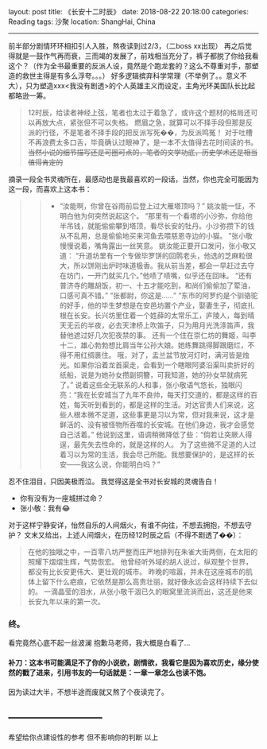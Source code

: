 layout: post
title: 《长安十二时辰》
date: 2018-08-22 20:18:00
categories: Reading
tags: 沙聚
location: ShangHai, China 

---

前半部分剧情环环相扣引人入胜，熬夜读到过2/3，（二boss xx出现）
再之后觉得就是一鼓作气再而衰，三而竭的发展了，前戏相当充分了，裤子都脱了你给我看这个？（作为全书最重要的反派人设，竟然是个跑龙套的？这么不尊重对手，那塑造的救世主得是有多么浮夸。。。）
好多逻辑摈弃科学常理（不举例了。。意义不大），只为塑造xxx<我没有剧透>的个人英雄主义而设定，主角光环美国队长比起都略逊一筹。

> 12时辰，给读者神经上弦，笔者也太过于着急了，或许这个题材的格局还可以再放大点，紧张但不可以失格。
燃眉之急，就算可以不择手段但那是反派的行径，不是笔者不择手段的把反派写死��，为反派鸣冤！
对于吐槽不再浪费太多口舌，毕竟确认过眼神了，是一本不太值得去花时间读的书。
~~当然小说的细节描写还是可圈可点的，笔者的文学功底，历史学术还是相当值得肯定的~~

摘录一段全书灵魂所在，最感动也是我最喜欢的一段话，当然，你也完全可能因为这一段，而喜欢上这本书：

>>* “汝能啊，你曾在谷雨前后登上过大雁塔顶吗？”
姚汝能一怔，不明白他为何突然说起这个。
“那里有一个看塔的小沙弥，你给他半吊钱，就能偷偷攀到塔顶，看尽长安的牡丹。小沙弥攒下的钱从不乱用，总是偷偷地买来河鱼去喂慈恩寺边的小猫。
”张小敬慢慢说着，嘴角露出一丝笑意。
姚汝能正要开口发问，张小敬又道：
“升道坊里有一个专做毕罗饼的回鹘老头，他选的芝麻粒很大，所以饼刚出炉时味道极香。我从前当差，都会一早赶过去守在坊门，一开门就买几个。”他啧了啧嘴，似乎还在回味。
“还有普济寺的雕胡饭，初一、十五才能吃到，和尚们偷偷加了荤油，口感可真不错。”
“张都尉，你这是……”
“东市的阿罗约是个驯骆驼的好手，他的毕生梦想是在安邑坊置个产业，娶妻生子，彻底扎根在长安。长兴坊里住着一个姓薛的太常乐工，庐陵人，每到晴天无云的半夜，必去天津桥上吹笛子，只为用月光洗涤笛声，我替他遮过好几次犯夜禁的事。
还有一个住在崇仁坊的舞姬，叫李十二，雄心勃勃想比肩当年公孙大娘。她练舞跳得脚跟磨烂，不得不用红绸裹住。
哦，对了，盂兰盆节放河灯时，满河皆是烛光。如果你沿着龙首渠走，会看到一个瞎眼阿婆沿渠叫卖折好的纸船，说是为她孙女攒副铜簪，可我知道，她的孙女早就病死了。”
说着这些全无联系的人和事，张小敬语气悠长，独眼闪亮：“我在长安城当了九年不良帅，每天打交道的，都是这样的百姓，每天听到看到的，都是这样的生活。对达官贵人们来说，这些人根本微不足道，这些事更是习以为常，但对我来说，这才是鲜活的、没有被怪物所吞噬的长安城。在他们身边，我才会感觉自己活着。”
他说到这里，语调稍微降低了些：“倘若让突厥人得逞，最先失去性命的，就是这样的人。
为了这些微不足道的人过着习以为常的生活，我会尽己所能。我想要保护的，是这样的长安——我这么说，你能明白吗？”

忍不住泪目，只因美极而泣。
我觉得这是全书对长安城的灵魂告白！

* 你有没有为一座城拼过命？
* 张小敬：我有😂

对于这样宁静安详，怡然自乐的人间烟火，有谁不向往，不想去拥抱，不想去守护？
文末又给出，上述人间烟火，在历经12时辰之后（不得不剧透了��）：

> 在他的独眼之中，一百零八坊严整而庄严地排列在朱雀大街两侧，在太阳的照耀下熠熠生辉，气势恢宏。
他曾经听外域的胡人说过，纵观整个世界，都没有比长安更伟大、更壮观的城市。
昨晚的喧嚣，并未在这座城市的肌体上留下什么疤痕，它依然是那么高贵壮丽，就好像永远会这样持续下去似的。
一滴晶莹的泪水，从张小敬干涸已久的眼窝里流淌而出，这还是他来长安九年以来的第一次。

### 终。

看完竟然心底不起一丝波澜
抱歉马老师，我大概是白看了...

#### 补刀：这本书可能满足不了你的小说欲，剧情欲，我看它是因为喜欢历史，缘分使然的戳了进来，引用书友的一句话就是：一章一章怎么也读不饱。
因为读过大半，不想半途而废就又熬了个夜读完了。

## —————————

希望给你点建设性的参考
但不影响你的判断
以上
